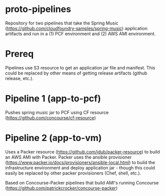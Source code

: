 # proto-pipelines
Repository for two pipelines that take the Spring Music (https://github.com/cloudfoundry-samples/spring-music) application artifacts and run in a (1) PCF environment and (2) AWS AMI environment.

<h1>Prereq</h1>

Pipelines use S3 resource to get an application jar file and manifest.
This could be replaced by other means of getting release artifacts (github release, etc.).

<h1>Pipeline 1 (app-to-pcf)</h1>

Pushes spring music jar to PCF using CF resource (https://github.com/concourse/cf-resource)
  
<h1>Pipeline 2 (app-to-vm)</h1>

Uses a Packer resource (https://github.com/jdub/packer-resource) to build an AWS AMI with Packer. 
Packer uses the ansible provisioner (https://www.packer.io/docs/provisioners/ansible-local.html) to build the infrastructure environment and deploy application jar - though this could easily be replaced by other packer provisioners (Chef, shell, etc.).

Based on Concourse-Packer pipelines that build AMI's running Concourse (https://github.com/patrickcrocker/concourse-packer)
